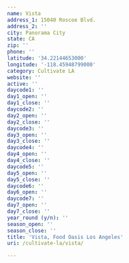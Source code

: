 ```yaml
---
name: Vista
address_1: 15040 Roscoe Blvd.
address_2: ''
city: Panorama City
state: CA
zip: ''
phone: ''
latitude: '34.22144653000'
longitude: '-118.45948799000'
category: Cultivate LA
website: ''
active: ''
daycode1: ''
day1_open: ''
day1_close: ''
daycode2: ''
day2_open: ''
day2_close: ''
daycode3: ''
day3_open: ''
day3_close: ''
daycode4: ''
day4_open: ''
day4_close: ''
daycode5: ''
day5_open: ''
day5_close: ''
daycode6: ''
day6_open: ''
daycode7: ''
day7_open: ''
day7_close: ''
year_round (y/n): ''
season_open: ''
season_close: ''
title: 'Vista, Food Oasis Los Angeles'
uri: /cultivate-la/vista/

---
```

